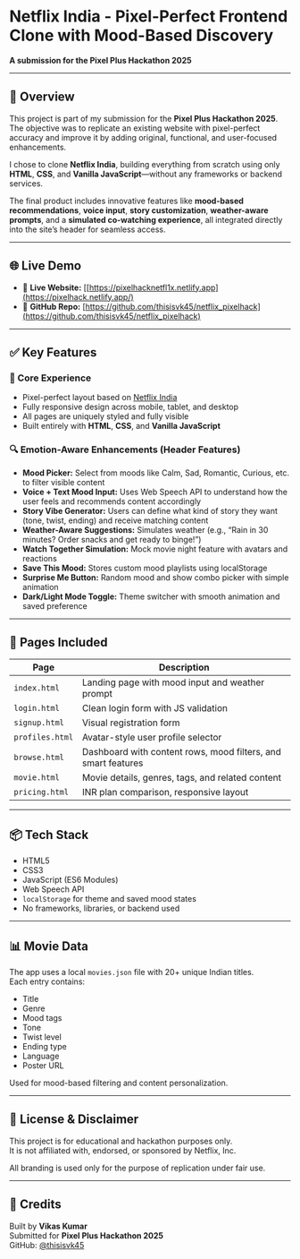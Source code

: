 # Netflix India - Pixel-Perfect Frontend Clone with Mood-Based Discovery  
**A submission for the Pixel Plus Hackathon 2025**

---

## 🧾 Overview

This project is part of my submission for the **Pixel Plus Hackathon 2025**. The objective was to replicate an existing website with pixel-perfect accuracy and improve it by adding original, functional, and user-focused enhancements.

I chose to clone **Netflix India**, building everything from scratch using only **HTML**, **CSS**, and **Vanilla JavaScript**—without any frameworks or backend services.

The final product includes innovative features like **mood-based recommendations**, **voice input**, **story customization**, **weather-aware prompts**, and a **simulated co-watching experience**, all integrated directly into the site’s header for seamless access.

---

## 🌐 Live Demo

- 🔴 **Live Website:** [[https://pixelhacknetfl1x.netlify.app](https://pixelhack.netlify.app/)
- 📁 **GitHub Repo:** [https://github.com/thisisvk45/netflix_pixelhack](https://github.com/thisisvk45/netflix_pixelhack)

---

## ✅ Key Features

### 🎯 Core Experience
- Pixel-perfect layout based on [Netflix India](https://www.netflix.com/in)
- Fully responsive design across mobile, tablet, and desktop
- All pages are uniquely styled and fully visible
- Built entirely with **HTML**, **CSS**, and **Vanilla JavaScript**

### 🔍 Emotion-Aware Enhancements (Header Features)
- **Mood Picker:** Select from moods like Calm, Sad, Romantic, Curious, etc. to filter visible content
- **Voice + Text Mood Input:** Uses Web Speech API to understand how the user feels and recommends content accordingly
- **Story Vibe Generator:** Users can define what kind of story they want (tone, twist, ending) and receive matching content
- **Weather-Aware Suggestions:** Simulates weather (e.g., “Rain in 30 minutes? Order snacks and get ready to binge!”)
- **Watch Together Simulation:** Mock movie night feature with avatars and reactions
- **Save This Mood:** Stores custom mood playlists using localStorage
- **Surprise Me Button:** Random mood and show combo picker with simple animation
- **Dark/Light Mode Toggle:** Theme switcher with smooth animation and saved preference

---

## 📄 Pages Included

| Page            | Description                                                                 |
|-----------------|-----------------------------------------------------------------------------|
| `index.html`    | Landing page with mood input and weather prompt                             |
| `login.html`    | Clean login form with JS validation                                          |
| `signup.html`   | Visual registration form                                                    |
| `profiles.html` | Avatar-style user profile selector                                          |
| `browse.html`   | Dashboard with content rows, mood filters, and smart features               |
| `movie.html`    | Movie details, genres, tags, and related content                            |
| `pricing.html`  | INR plan comparison, responsive layout                                      |

---

## 📦 Tech Stack

- HTML5  
- CSS3  
- JavaScript (ES6 Modules)  
- Web Speech API  
- `localStorage` for theme and saved mood states  
- No frameworks, libraries, or backend used

---

## 📊 Movie Data

The app uses a local `movies.json` file with 20+ unique Indian titles.  
Each entry contains:

- Title  
- Genre  
- Mood tags  
- Tone  
- Twist level  
- Ending type  
- Language  
- Poster URL  

Used for mood-based filtering and content personalization.

---

## 🔐 License & Disclaimer

This project is for educational and hackathon purposes only.  
It is not affiliated with, endorsed, or sponsored by Netflix, Inc.

All branding is used only for the purpose of replication under fair use.

---

## 🙌 Credits

Built by **Vikas Kumar**  
Submitted for **Pixel Plus Hackathon 2025**  
GitHub: [@thisisvk45](https://github.com/thisisvk45)


